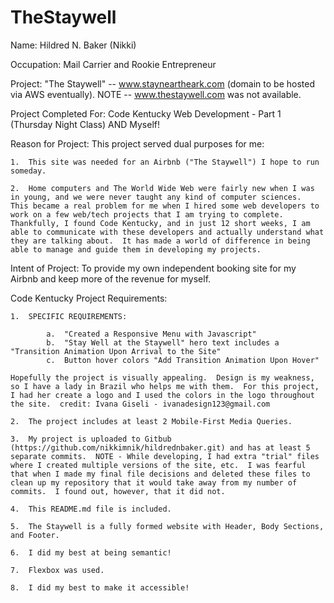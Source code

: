 # TheStaywell
Name: Hildred N. Baker (Nikki)

Occupation: Mail Carrier and Rookie Entrepreneur

Project: "The Staywell" -- www.stayneartheark.com (domain to be hosted via AWS eventually). NOTE -- www.thestaywell.com was not available.

Project Completed For: Code Kentucky Web Development - Part 1 (Thursday Night Class) AND Myself!

Reason for Project: This project served dual purposes for me:

    1.  This site was needed for an Airbnb ("The Staywell") I hope to run someday.

    2.  Home computers and The World Wide Web were fairly new when I was in young, and we were never taught any kind of computer sciences.  This became a real problem for me when I hired some web developers to work on a few web/tech projects that I am trying to complete.  Thankfully, I found Code Kentucky, and in just 12 short weeks, I am able to communicate with these developers and actually understand what they are talking about.  It has made a world of difference in being able to manage and guide them in developing my projects.

Intent of Project: To provide my own independent booking site for my Airbnb and keep more of the revenue for myself.

Code Kentucky Project Requirements:

    1.  SPECIFIC REQUIREMENTS:

            a.  "Created a Responsive Menu with Javascript"
            b.  "Stay Well at the Staywell" hero text includes a "Transition Animation Upon Arrival to the Site"
            c.  Button hover colors "Add Transition Animation Upon Hover"

    Hopefully the project is visually appealing.  Design is my weakness, so I have a lady in Brazil who helps me with them.  For this project, I had her create a logo and I used the colors in the logo throughout the site.  credit: Ivana Giseli - ivanadesign123@gmail.com

    2.  The project includes at least 2 Mobile-First Media Queries.

    3.  My project is uploaded to Gitbub (https://github.com/nikkimnik/hildrednbaker.git) and has at least 5 separate commits.  NOTE - While developing, I had extra "trial" files where I created multiple versions of the site, etc.  I was fearful that when I made my final file decisions and deleted these files to clean up my repository that it would take away from my number of commits.  I found out, however, that it did not.

    4.  This README.md file is included.

    5.  The Staywell is a fully formed website with Header, Body Sections, and Footer.

    6.  I did my best at being semantic!

    7.  Flexbox was used.

    8.  I did my best to make it accessible!
